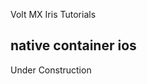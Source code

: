                              

Volt MX  Iris Tutorials

native container ios
--------------------

Under Construction

